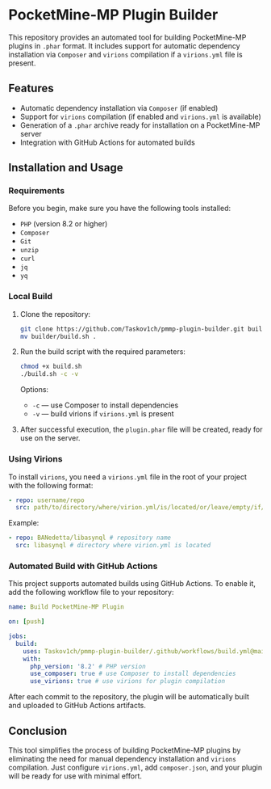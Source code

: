 # PocketMine-MP Plugin Builder

This repository provides an automated tool for building PocketMine-MP plugins in `.phar` format. It includes support for automatic dependency installation via `Composer` and `virions` compilation if a `virions.yml` file is present.

## Features
- Automatic dependency installation via `Composer` (if enabled)
- Support for `virions` compilation (if enabled and `virions.yml` is available)
- Generation of a `.phar` archive ready for installation on a PocketMine-MP server
- Integration with GitHub Actions for automated builds

## Installation and Usage

### Requirements
Before you begin, make sure you have the following tools installed:
- `PHP` (version 8.2 or higher)
- `Composer`
- `Git`
- `unzip`
- `curl`
- `jq`
- `yq`

### Local Build

1. Clone the repository:
   ```sh
   git clone https://github.com/Taskov1ch/pmmp-plugin-builder.git builder
   mv builder/build.sh .
   ```

2. Run the build script with the required parameters:
   ```sh
   chmod +x build.sh
   ./build.sh -c -v
   ```

   Options:
   - `-c` — use Composer to install dependencies
   - `-v` — build virions if `virions.yml` is present

3. After successful execution, the `plugin.phar` file will be created, ready for use on the server.

### Using Virions
To install `virions`, you need a `virions.yml` file in the root of your project with the following format:
```yaml
- repo: username/repo
  src: path/to/directory/where/virion.yml/is/located/or/leave/empty/if/virion.yml/is/in/the/root
```
Example:
```yaml
- repo: BANedetta/libasynql # repository name
  src: libasynql # directory where virion.yml is located
```

### Automated Build with GitHub Actions

This project supports automated builds using GitHub Actions. To enable it, add the following workflow file to your repository:
```yaml
name: Build PocketMine-MP Plugin

on: [push]

jobs:
  build:
    uses: Taskov1ch/pmmp-plugin-builder/.github/workflows/build.yml@main # reference to the reusable workflow
    with:
      php_version: '8.2' # PHP version
      use_composer: true # use Composer to install dependencies
      use_virions: true # use virions for plugin compilation
```
After each commit to the repository, the plugin will be automatically built and uploaded to GitHub Actions artifacts.

## Conclusion
This tool simplifies the process of building PocketMine-MP plugins by eliminating the need for manual dependency installation and `virions` compilation. Just configure `virions.yml`, add `composer.json`, and your plugin will be ready for use with minimal effort.
